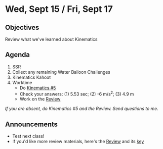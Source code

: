 Wed, Sept 15 / Fri, Sept 17
=====================

Objectives
------------
Review what we've learned about Kinematics

Agenda  
---------  

1. SSR
2. Collect any remaining Water Balloon Challenges
3. Kinematics Kahoot
4. Worktime
	- Do [Kinematics #5][k5] 
	- Check your answers: (1) 5.53 sec; (2) -6 m/s<sup>2</sup>; (3) 4.9 m
	- Work on the [Review][rev]

*If you are absent, do Kinematics #5 and the Review.  Send questions to me.*


Announcements
-------------  
- Test next class!
- If you'd like more review materials, here's the [Review][rev] and its [key][rev-key]

[k5]: https://avon.schoology.com/course/5138386942/materials/gp/5275625989
[k5-ans]: https://avon.schoology.com/page/5314440587
[rev]: https://avon.schoology.com/course/5138386942/materials/gp/5314445950
[rev-key]: https://avon.schoology.com/course/5138386942/materials/gp/5314444185
<!--stackedit_data:
eyJoaXN0b3J5IjpbLTE3NzY3ODc5MzcsLTM0NDMyNjk1OSwyMD
QzNzMyMzgxLDM5NzY4MjMzNCwtNTU0NDQzMDQ5LDYwNDcyNzE3
OCwxNjkxNTIyMjA5LC0xNTYzNDQ4NjI3LC0xODY2MzI0MzQ3LD
Y2OTcyNzM3NCwxODgwMzM0NzQ5LC03NDczNzk5MDEsLTI4ODcw
MzYzNSwzMjAzNzI4NjksLTE3MDAzMDg5NzIsLTIwNTA5MzM5NT
ksLTEyODA5NTAxMzQsLTM2NzY4ODA5MSw5MjQzOTMwMDYsLTE3
Mzg1NjY4XX0=
-->